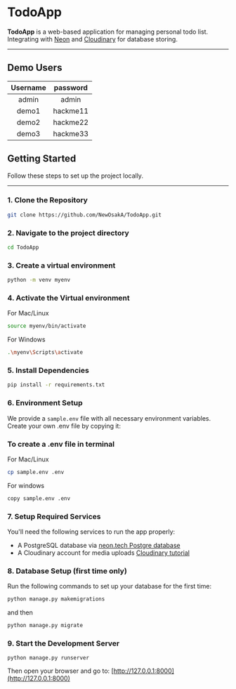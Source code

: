 # TodoApp

**TodoApp** is a web-based application for managing personal todo list. Integrating with [Neon](https://neon.tech/) and [Cloudinary](https://cloudinary.com/) for database storing.

---

## Demo Users

| Username | password |
|:--------:|:--------:|
|  admin   |  admin   |
|  demo1   | hackme11 |
|  demo2   | hackme22 |
|  demo3   | hackme33 |


## Getting Started

Follow these steps to set up the project locally.

---

### 1. Clone the Repository

```bash
git clone https://github.com/NewOsakA/TodoApp.git
```

### 2. Navigate to the project directory

```bash
cd TodoApp
```

### 3. Create a virtual environment

```bash
python -m venv myenv
```

### 4. Activate the Virtual environment

For Mac/Linux

```bash
source myenv/bin/activate
```

For Windows

```bash
.\myenv\Scripts\activate
```

### 5. Install Dependencies

```bash
pip install -r requirements.txt
```

### 6. Environment Setup

We provide a `sample.env` file with all necessary environment variables.
Create your own .env file by copying it:

### To create a .env file in terminal

For Mac/Linux

```bash
cp sample.env .env
```

For windows

```bash
copy sample.env .env
```

### 7. Setup Required Services

You'll need the following services to run the app properly:

* A PostgreSQL database
  via [neon.tech Postgre database](https://www.youtube.com/watch?v=kvIK2NpuF2I)
* A Cloudinary account for media
  uploads [Cloudinary tutorial](https://cloudinary.com/documentation/python_quickstart)


### 8. Database Setup (first time only)

Run the following commands to set up your database for the first time:

```bash
python manage.py makemigrations
```

and then

```bash
python manage.py migrate
```

### 9. Start the Development Server

```commandline
python manage.py runserver
```

Then open your browser and go to:
[http://127.0.0.1:8000](http://127.0.0.1:8000)
